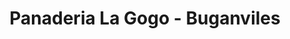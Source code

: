 ---
title: "Panaderia La Gogo - Buganviles"
url: /comuna-oriente/panaderia-la-gogo-buganviles/
shop: panadería
---